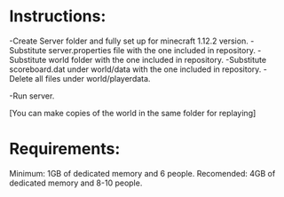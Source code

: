 # Instructions:

-Create Server folder and fully set up for minecraft 1.12.2 version.
-Substitute server.properties file with the one included in repository.
-Substitute world folder with the one included in repository.
-Substitute scoreboard.dat under world/data with the one included in repository.
-Delete all files under world/playerdata.

-Run server. 

[You can make copies of the world in the same folder for replaying]

# Requirements:

Minimum: 1GB of dedicated memory and 6 people.
Recomended: 4GB of dedicated memory and 8-10 people.
